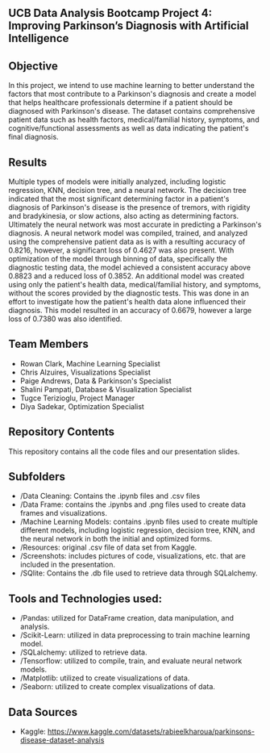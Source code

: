 ## UCB Data Analysis Bootcamp Project 4: Improving Parkinson’s Diagnosis with Artificial Intelligence 

## Objective
In this project, we intend to use machine learning to better understand the factors that most contribute to a Parkinson's diagnosis and create a model that helps healthcare professionals determine if a patient should be diagnosed with Parkinson's disease. The dataset contains comprehensive patient data such as health factors, medical/familial history, symptoms, and cognitive/functional assessments as well as data indicating the patient's final diagnosis. 

## Results
Multiple types of models were initially analyzed, including logistic regression, KNN, decision tree, and a neural network. The decision tree indicated that the most significant determining factor in a patient's diagnosis of Parkinson's disease is the presence of tremors, with rigidity and bradykinesia, or slow actions, also acting as determining factors. Ultimately the neural network was most accurate in predicting a Parkinson's diagnosis.
A neural network model was compiled, trained, and analyzed using the comprehensive patient data as is with a resulting accuracy of 0.8216, however, a significant loss of 0.4627 was also present. With optimization of the model through binning of data, specifically the diagnostic testing data, the model achieved a consistent accuracy above 0.8823 and a reduced loss of 0.3852. An additional model was created using only the patient's health data, medical/familial history, and symptoms, without the scores provided by the diagnostic tests. This was done in an effort to investigate how the patient's health data alone influenced their diagnosis. This model resulted in an accuracy of 0.6679, however a large loss of 0.7380 was also identified. 


## Team Members
- Rowan Clark, Machine Learning Specialist
- Chris Alzuires, Visualizations Specialist
- Paige Andrews, Data & Parkinson's Specialist
- Shalini Pampati, Database & Visualization Specialist
- Tugce Terizioglu, Project Manager
- Diya Sadekar, Optimization Specialist


## Repository Contents
This repository contains all the code files and our presentation slides.


## Subfolders
- /Data Cleaning: Contains the .ipynb files and .csv files
- /Data Frame: contains the .ipynbs and .png files used to create data frames and visualizations.
- /Machine Learning Models: contains .ipynb files used to create multiple different models, including logistic regression, decision tree, KNN, and the neural network in both the initial and optimized forms.
- /Resources: original .csv file of data set from Kaggle.
- /Screenshots: includes pictures of code, visualizations, etc. that are included in the presentation.
- /SQlite: Contains the .db file used to retrieve data through SQLalchemy.


## Tools and Technologies used:
- /Pandas: utilized for DataFrame creation, data manipulation, and analysis.
- /Scikit-Learn: utilized in data preprocessing to train machine learning model.
- /SQLalchemy: utilized to retrieve data.
- /Tensorflow: utilized to compile, train, and evaluate neural network models.
- /Matplotlib: utilized to create visualizations of data.
- /Seaborn: utilized to create complex visualizations of data. 

  
## Data Sources
- Kaggle: https://www.kaggle.com/datasets/rabieelkharoua/parkinsons-disease-dataset-analysis








